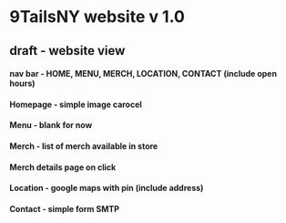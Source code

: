 # 9TailsNY website v 1.0

## draft - website view 
#### nav bar - HOME, MENU, MERCH, LOCATION, CONTACT (include open hours)

#### Homepage - simple image carocel

#### Menu - blank for now 

#### Merch - list of merch available in store
#### Merch details page on click

#### Location - google maps with pin (include address)

#### Contact - simple form SMTP

